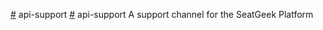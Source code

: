 [#]() api-support
[#](https://workingcopy.app/git/#path=README.md&commit=e8a8fd6888774d1befe999f4d051eab609410f8b&repo=api-support) api-support
A support channel for the SeatGeek Platform
